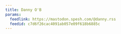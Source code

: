 ```yaml
---
title: Danny O'B
params:
  feedlink: https://mastodon.spesh.com/@danny.rss
  feedid: c7d6f26cac4091ab057e09f618b6885c
---
```

